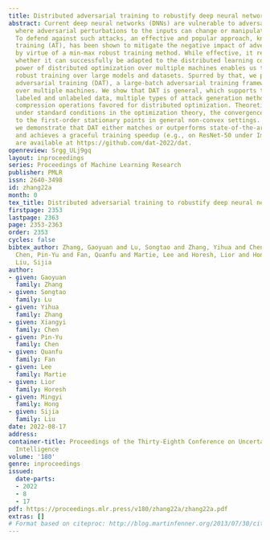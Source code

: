 ```yaml
---
title: Distributed adversarial training to robustify deep neural networks at scale
abstract: Current deep neural networks (DNNs) are vulnerable to adversarial attacks,
  where adversarial perturbations to the inputs can change or manipulate classification.
  To defend against such attacks, an effective and popular approach, known as adversarial
  training (AT), has been shown to mitigate the negative impact of adversarial attacks
  by virtue of a min-max robust training method. While effective, it remains unclear
  whether it can successfully be adapted to the distributed learning context. The
  power of distributed optimization over multiple machines enables us to scale up
  robust training over large models and datasets. Spurred by that, we propose distributed
  adversarial training (DAT), a large-batch adversarial training framework implemented
  over multiple machines. We show that DAT is general, which supports training over
  labeled and unlabeled data, multiple types of attack generation methods, and gradient
  compression operations favored for distributed optimization. Theoretically, we provide,
  under standard conditions in the optimization theory, the convergence rate of DAT
  to the first-order stationary points in general non-convex settings. Empirically,
  we demonstrate that DAT either matches or outperforms state-of-the-art robust accuracies
  and achieves a graceful training speedup (e.g., on ResNet-50 under ImageNet). Codes
  are available at https://github.com/dat-2022/dat.
openreview: Srgg_ULj9gq
layout: inproceedings
series: Proceedings of Machine Learning Research
publisher: PMLR
issn: 2640-3498
id: zhang22a
month: 0
tex_title: Distributed adversarial training to robustify deep neural networks at scale
firstpage: 2353
lastpage: 2363
page: 2353-2363
order: 2353
cycles: false
bibtex_author: Zhang, Gaoyuan and Lu, Songtao and Zhang, Yihua and Chen, Xiangyi and
  Chen, Pin-Yu and Fan, Quanfu and Martie, Lee and Horesh, Lior and Hong, Mingyi and
  Liu, Sijia
author:
- given: Gaoyuan
  family: Zhang
- given: Songtao
  family: Lu
- given: Yihua
  family: Zhang
- given: Xiangyi
  family: Chen
- given: Pin-Yu
  family: Chen
- given: Quanfu
  family: Fan
- given: Lee
  family: Martie
- given: Lior
  family: Horesh
- given: Mingyi
  family: Hong
- given: Sijia
  family: Liu
date: 2022-08-17
address:
container-title: Proceedings of the Thirty-Eighth Conference on Uncertainty in Artificial
  Intelligence
volume: '180'
genre: inproceedings
issued:
  date-parts:
  - 2022
  - 8
  - 17
pdf: https://proceedings.mlr.press/v180/zhang22a/zhang22a.pdf
extras: []
# Format based on citeproc: http://blog.martinfenner.org/2013/07/30/citeproc-yaml-for-bibliographies/
---
```


